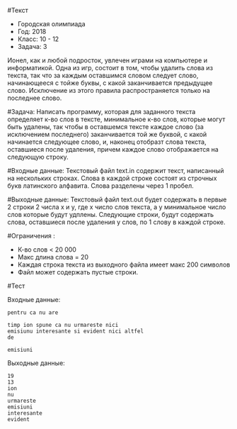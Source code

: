 #Текст
* Городская олимпиада
* Год: 2018
* Класс: 10 - 12
* Задача: 3

Ионел, как и любой подросток, увлечен играми на компьютере и информатикой. Одна из игр, состоит в том, чтобы удалить слова из текста, так что за каждым оставшимся словом следует 
слово, начинающееся с тойже буквы, с какой заканчивается предыдущее слово. Исключение из этого правила распространяется только на последнее слово.

#Задача:
Написать программу, которая для заданного текста определяет к-во слов в тексте, минимальное к-во слов, которые могут быть удалены, так чтобы в оставшемся тексте каждое
слово (за исключением последнего) заканчивается той же буквой, с какой начинается следующее слово, и, наконец отобразт слова текста, оставшиеся после удаления, причем каждое слово 
отображается на следующую строку.

#Входные данные: 
Текстовый файл text.in содержит текст, написанный на нескольких строках. Слова в каждой строке состоят из строчных букв латинского алфавита. Слова разделены через 1 пробел. 

#Выходные данные: 
Текстовый файл text.out будет содержать в первые 2 строки 2 числа x и у, где х число слов текста, а у минимальное число слов которые будут удплены. Следующие строки, будут содержать
слова, оставшиеся после удаления у слов, по 1 слову в каждой строке.

#Ограничения : 
* К-во слов < 20 000
* Макс длина слова = 20
* Каждая строка текста из выходного файла имеет макс 200 символов
* Файл может содержать пустые строки.

#Тест  

Входные данные:
```
pentru ca nu are

timp ion spune ca nu urmareste nici 
emisiunu interesante si evident nici altfel
de

emisiuni
```
Выходные данные: 
```
19
13
ion
nu
urmareste
emisiuni
interesante
evident
```
        

